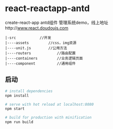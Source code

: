# react-reactapp-antd
create-react-app antd组件 管理系统demo，线上地址http://www.react.doudoujs.com

```
|-src  			//开发
|----assets  		//css，img资源
|----unit.js  		//公用方法
|----routers            //路由配置
|----containers         //业务逻辑页面
|----component          //通用组件
```

## 启动

``` bash
# install dependencies
npm install

# serve with hot reload at localhost:8080
npm start

# build for production with minification
npm run build
```
